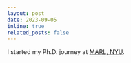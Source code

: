 ```yaml
---
layout: post
date: 2023-09-05
inline: true
related_posts: false
---
```


I started my Ph.D. journey at [MARL, NYU](https://steinhardt.nyu.edu/marl/).
